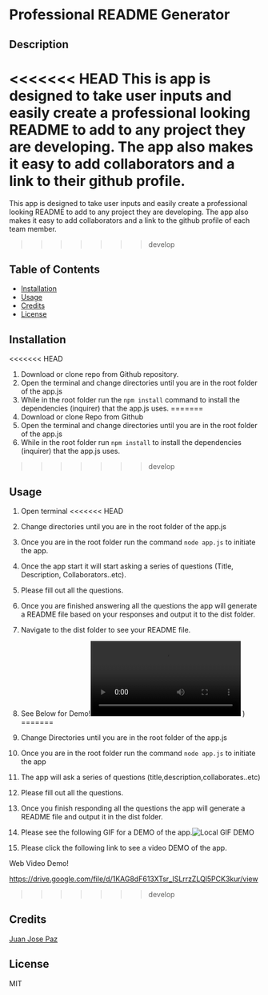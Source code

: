 
# Professional README Generator

## Description 

<<<<<<< HEAD
This is app is designed to take user inputs and easily create a professional looking README to add to any project they are developing. The app also makes it easy to add collaborators and a link to their github profile.
=======
This app is designed to take user inputs and easily create a professional looking README to add to any project they are developing. The app also makes it easy to add collaborators and a link to the github profile of each team member.
>>>>>>> develop

## Table of Contents

* [Installation](#installation)
* [Usage](#usage)
* [Credits](#credits)
* [License](#license)

## Installation

<<<<<<< HEAD
1. Download or clone repo from Github repository.
2. Open the terminal and change directories until you are in the root folder of the app.js
3. While in the root folder run the `npm install` command to install the dependencies (inquirer) that the app.js uses.
=======
1. Download or clone Repo from Github
2. Open the terminal and change directories until you are in the root folder of the app.js
3. While in the root folder run `npm install` to install the dependencies (inquirer) that the app.js uses.
>>>>>>> develop

## Usage 

1. Open terminal
<<<<<<< HEAD
2. Change directories until you are in the root folder of the app.js
3. Once you are in the root folder run the command `node app.js` to initiate the app.
4. Once the app start it will start asking a series of questions (Title, Description, Collaborators..etc).
5. Please fill out all the questions.
6. Once you are finished answering all the questions the app will generate a README file based on your responses and output it to the dist folder.
7. Navigate to the dist folder to see your README file.
8. See Below for Demo!![See Below for Demo!](./assets/video/Demo.mp4)
)
=======
2. Change Directories until you are in the root folder of the app.js
3. Once you are in the root folder run the command `node app.js` to initiate the app
4. The app will ask a series of questions (title,description,collaborates..etc)
5. Please fill out all the questions.
6. Once you finish responding all the questions the app will generate a README file and output it in the dist folder.
7. Please see the following GIF for a DEMO of the app.![Local GIF DEMO](./assets/video/Demo.gif)

8. Please click the following link to see a video DEMO of the app.

Web Video Demo!

https://drive.google.com/file/d/1KAG8dF613XTsr_ISLrrzZLQl5PCK3kur/view
>>>>>>> develop



## Credits


[Juan Jose Paz](https://github.com/darkjuanjo)

## License

MIT
    
